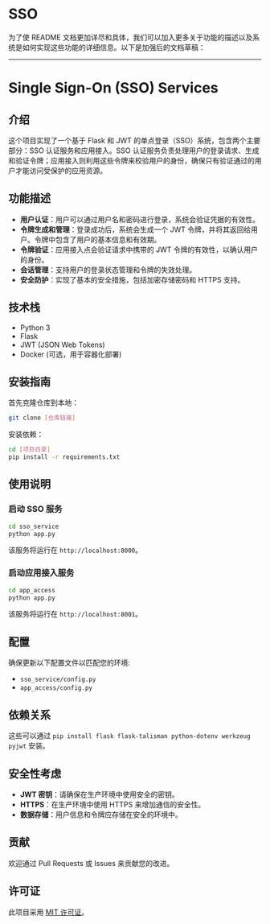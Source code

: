# SSO

为了使 README 文档更加详尽和具体，我们可以加入更多关于功能的描述以及系统是如何实现这些功能的详细信息。以下是加强后的文档草稿：

---

# Single Sign-On (SSO) Services

## 介绍
这个项目实现了一个基于 Flask 和 JWT 的单点登录（SSO）系统，包含两个主要部分：SSO 认证服务和应用接入。SSO 认证服务负责处理用户的登录请求、生成和验证令牌；应用接入则利用这些令牌来校验用户的身份，确保只有验证通过的用户才能访问受保护的应用资源。

## 功能描述
- **用户认证**：用户可以通过用户名和密码进行登录，系统会验证凭据的有效性。
- **令牌生成和管理**：登录成功后，系统会生成一个 JWT 令牌，并将其返回给用户。令牌中包含了用户的基本信息和有效期。
- **令牌验证**：应用接入点会验证请求中携带的 JWT 令牌的有效性，以确认用户的身份。
- **会话管理**：支持用户的登录状态管理和令牌的失效处理。
- **安全防护**：实现了基本的安全措施，包括加密存储密码和 HTTPS 支持。

## 技术栈
- Python 3
- Flask
- JWT (JSON Web Tokens)
- Docker (可选，用于容器化部署)

## 安装指南
首先克隆仓库到本地：
```bash
git clone [仓库链接]
```
安装依赖：
```bash
cd [项目目录]
pip install -r requirements.txt
```

## 使用说明
### 启动 SSO 服务
```bash
cd sso_service
python app.py
```
该服务将运行在 `http://localhost:8000`。

### 启动应用接入服务
```bash
cd app_access
python app.py
```
该服务将运行在 `http://localhost:8001`。

## 配置
确保更新以下配置文件以匹配您的环境:
- `sso_service/config.py`
- `app_access/config.py`

## 依赖关系

这些可以通过 `pip install flask flask-talisman python-dotenv werkzeug pyjwt` 安装。

## 安全性考虑
- **JWT 密钥**：请确保在生产环境中使用安全的密钥。
- **HTTPS**：在生产环境中使用 HTTPS 来增加通信的安全性。
- **数据存储**：用户信息和令牌应存储在安全的环境中。

## 贡献
欢迎通过 Pull Requests 或 Issues 来贡献您的改进。

## 许可证
此项目采用 [MIT 许可证](LICENSE)。

